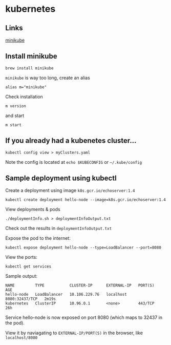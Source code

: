 # kubernetes


## Links
[minikube](https://kubernetes.io/docs/tutorials/hello-minikube/)

## Install minikube

```
brew install minikube
```

`minikube` is way too long, create an alias
```
alias m="minikube"
```

Check installation
```
m version
```

and start
```
m start
```

## If you already had a kubenetes cluster...

```
kubectl config view > myClusters.yaml
```

Note the config is located at `echo $KUBECONFIG` or `~/.kube/config`

## Sample deployment using kubectl

Create a deployment using image `k8s.gcr.io/echoserver:1.4`
```
kubectl create deployment hello-node --image=k8s.gcr.io/echoserver:1.4
```

View deployments & pods
```
./deploymentInfo.sh > deploymentInfoOutput.txt
```

Check out the results in `deploymentInfoOutput.txt`

Expose the pod to the internet:
```
kubectl expose deployment hello-node --type=LoadBalancer --port=8080
```

View the ports:
```
kubectl get services
```

Sample output:
```
NAME         TYPE           CLUSTER-IP      EXTERNAL-IP   PORT(S)          AGE
hello-node   LoadBalancer   10.106.229.76   localhost     8080:32437/TCP   2m19s
kubernetes   ClusterIP      10.96.0.1       <none>        443/TCP          26h
```

Service hello-node is now exposed on port 8080 (which maps to 32437 in the pod).

View it by naviagating to `EXTERNAL-IP/PORT(S)` in the browser, like `localhost/8080`
